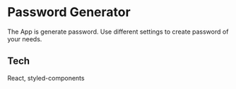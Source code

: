 # Password Generator

The App is generate password. Use different settings to create password of your needs.

## Tech

React, styled-components
